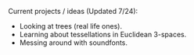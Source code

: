 Current projects / ideas (Updated 7/24):

  - Looking at trees (real life ones).
  - Learning about tessellations in Euclidean 3-spaces.
  - Messing around with soundfonts. 
